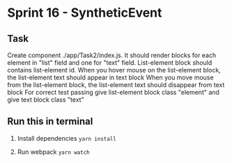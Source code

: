 # Sprint 16 - SyntheticEvent

## Task 
Create component ./app/Task2/index.js. It should render blocks for each element in "list" field and one for "text" field.
List-element block should contains list-element id.
When you hover mouse on the list-element block, the list-element text should appear in text block
When you move mouse from the list-element block, the list-element text should disappear from text block
For correct test passing give list-element block class "element" and give text block class "text"

## Run this in terminal

1. Install dependencies
`yarn install`

2. Run webpack
`yarn watch`


